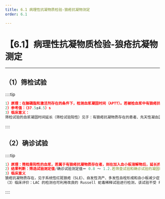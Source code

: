 ```yaml
---
title: 6.1 病理性抗凝物质检验-狼疮抗凝物测定
order: 6.1

---
```


# 【6.1】病理性抗凝物质检验-狼疮抗凝物测定

<kaodian :text="'血液学检验记忆卡'" />

<!-- ###### 第二十九章 检验基本方法

> 临床血液学检验 -->

<beitiX/>

---

## （1）筛检试验

<son :text="'血液学检验记忆卡'" text1="（1）原理" :textOption="[['掌握','基础知识','相关专业知识'],['了解','基础知识','相关专业知识'],['掌握','基础知识','相关专业知识']]" />

::::tip

```js
1）原理：在脑磷脂和激活剂存在的条件下，检测血浆凝固时间（APTT）。若被检血浆中有狼疮抗凝物质存在，则血浆凝固时间（APTT）延长。
2）参考值：（37.5±4.5）s
3）临床意义：
筛检试验的血浆凝固时间延长（筛检试验阳性）见于：有狼疮抗凝物质存在的患者、先天性凝血因子缺乏、口服抗凝剂、肝素治疗以及 DIC 等。
```

::::

## （2）确诊试验

<son :text="'血液学检验记忆卡'" text1="（3）操作及注意事项" :textOption="[['掌握','专业知识','专业实践能力'],['掌握','专业知识','专业实践能力'],['掌握','专业知识','专业实践能力']]" />

::::tip

```js
1）原理：筛检是阳性的血浆，若属于有狼疮抗凝物质存在者，则在加入血小板溶解物后，延长的 APTT 被纠正。
2）结果判断：筛选试验测定值/确诊试验测定值＝ 0.8 ～ 1.2.若筛查试验和确诊试验的凝固时间都延长，且比值在正常范围内，提示被检血浆中无狼疮抗凝物存在，可能有其他异常抗凝物存在；若筛查试验的凝固时间延长，而确诊试验的凝固时间缩短（被纠正），提示有狼疮抗凝物存在。
3）临床意义
狼疮抗凝物质存在，见于系统性红斑狼疮（SLE）、自发性流产、多发性血栓形成和血小板减少症等。
（3）临床评价：LAC 的检测也可利用改良的 Russell 蛇毒稀释试验进行检测，该试验不受 FⅫ 及 FⅦ 异常的影响，受检血浆中肝素含量＜ 1.0U/ml 对结果也无影响。

```

::::
